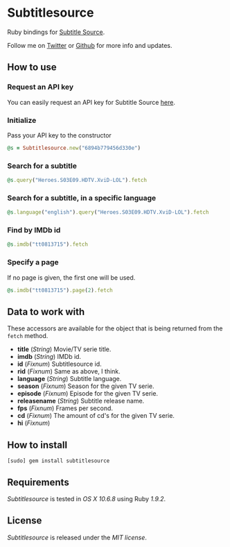 # Subtitlesource

Ruby bindings for [Subtitle Source](http://www.subtitlesource.org/).

Follow me on [Twitter](http://twitter.com/linusoleander) or [Github](https://github.com/oleander/) for more info and updates.

## How to use

### Request an API key

You can easily request an API key for Subtitle Source [here](http://www.subtitlesource.org/help/contact).

### Initialize 

Pass your API key to the constructor

```` ruby
@s = Subtitlesource.new("6894b779456d330e")
````

### Search for a subtitle

```` ruby
@s.query("Heroes.S03E09.HDTV.XviD-LOL").fetch
````

### Search for a subtitle, in a specific language

```` ruby
@s.language("english").query("Heroes.S03E09.HDTV.XviD-LOL").fetch
````

### Find by IMDb id

```` ruby
@s.imdb("tt0813715").fetch
````

### Specify a page

If no page is given, the first one will be used.

```` ruby
@s.imdb("tt0813715").page(2).fetch
````

## Data to work with

These accessors are available for the object that is being returned from the `fetch` method.

- **title** (*String*) Movie/TV serie title.
- **imdb** (*String*) IMDb id.
- **id** (*Fixnum*) Subtitlesource id.
- **rid** (*Fixnum*) Same as above, I think.
- **language** (*String*) Subtitle language.
- **season** (*Fixnum*) Season for the given TV serie.
- **episode** (*Fixnum*) Episode for the given TV serie.
- **releasename** (*String*) Subtitle release name.
- **fps** (*Fixnum*) Frames per second.
- **cd** (*Fixnum*) The amount of cd's for the given TV serie.
- **hi** (*Fixnum*)

## How to install

    [sudo] gem install subtitlesource

## Requirements

*Subtitlesource* is tested in *OS X 10.6.8* using Ruby *1.9.2*.

## License

*Subtitlesource* is released under the *MIT license*.